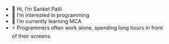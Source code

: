 - 👋 Hi, I’m Sanket Patil
- 👀 I’m interested in programming
- 🌱 I’m currently learning MCA
- ⚡ Programmers often work alone, spending long hours in front of their screens.

<!---
Sanket-p7/Sanket-p7 is a ✨ special ✨ repository because its `README.md` (this file) appears on your GitHub profile.
You can click the Preview link to take a look at your changes.
--->
